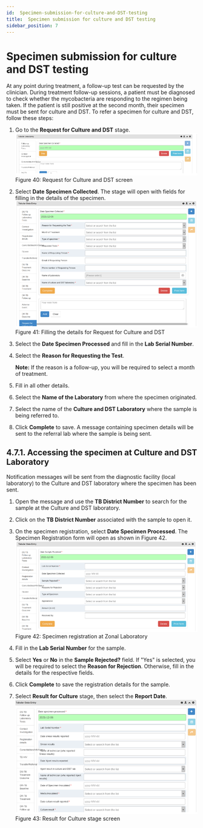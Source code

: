 ```yaml
---
id:  Specimen-submission-for-culture-and-DST-testing
title:  Specimen submission for culture and DST testing
sidebar_position: 7
---
```



#  Specimen submission for culture and DST testing

At any point during treatment, a follow-up test can be requested by the clinician. During treatment follow-up sessions, a patient must be diagnosed to check whether the mycobacteria are responding to the regimen being taken. If the patient is still positive at the second month, their specimen must be sent for culture and DST. To refer a specimen for culture and DST, follow these steps:

1. Go to the **Request for Culture and DST** stage.
![alt text](<../../static/img/Request for Culture and DST screen.PNG>)
Figure 40: Request for Culture and DST screen

2. Select **Date Specimen Collected**. The stage will open with fields for filling in the details of the specimen.
![alt text](<../../static/img/Filling the details for Request for Culture and DST.PNG>)
Figure 41: Filling the details for Request for Culture and DST

3. Select the **Date Specimen Processed** and fill in the **Lab Serial Number**.
4. Select the **Reason for Requesting the Test**.
   
   **Note:** If the reason is a follow-up, you will be required to select a month of treatment.
   
5. Fill in all other details.
6. Select the **Name of the Laboratory** from where the specimen originated.
7. Select the name of the **Culture and DST Laboratory** where the sample is being referred to.
8. Click **Complete** to save. A message containing specimen details will be sent to the referral lab where the sample is being sent.

## 4.7.1. Accessing the specimen at Culture and DST Laboratory

Notification messages will be sent from the diagnostic facility (local laboratory) to the Culture and DST laboratory where the specimen has been sent.

1. Open the message and use the **TB District Number** to search for the sample at the Culture and DST laboratory.
2. Click on the **TB District Number** associated with the sample to open it.
3. On the specimen registration, select **Date Specimen Processed**. The Specimen Registration form will open as shown in Figure 42.
![alt text](<../../static/img/Specimen registration at Zonal Laboratory.PNG>)
Figure 42: Specimen registration at Zonal Laboratory

4. Fill in the **Lab Serial Number** for the sample.
5. Select **Yes** or **No** in the **Sample Rejected?** field. If "Yes" is selected, you will be required to select the **Reason for Rejection**. Otherwise, fill in the details for the respective fields.
6. Click **Complete** to save the registration details for the sample.
7. Select **Result for Culture** stage, then select the **Report Date**.
![alt text](<../../static/img/Result for Culture stage screen.PNG>)
Figure 43: Result for Culture stage screen
